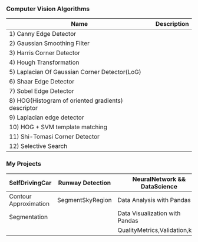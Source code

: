 
### Computer Vision Algorithms

| Name | Description |
|----------------|-----------------|
|1) Canny Edge Detector||
|2) Gaussian Smoothing Filter||
|3) Harris Corner Detector||
|4) Hough Transformation||
|5) Laplacian Of Gaussian Corner Detector(LoG)||
|6) Shaar Edge Detector||
|7) Sobel Edge Detector||
|8) HOG(Histogram of oriented gradients) descriptor||
|9) Laplacian edge detector||
|10) HOG + SVM template matching||
|11) Shi-Tomasi Corner Detector||
|12) Selective Search||

### My Projects

| SelfDrivingCar | Runway Detection | NeuralNetwork && DataScience 
|----------------|-----------------|-------------------|
|Contour Approximation|SegmentSkyRegion|Data Analysis with Pandas|
|Segmentation||Data Visualization with Pandas|
|||QualityMetrics,Validation,kNN|






